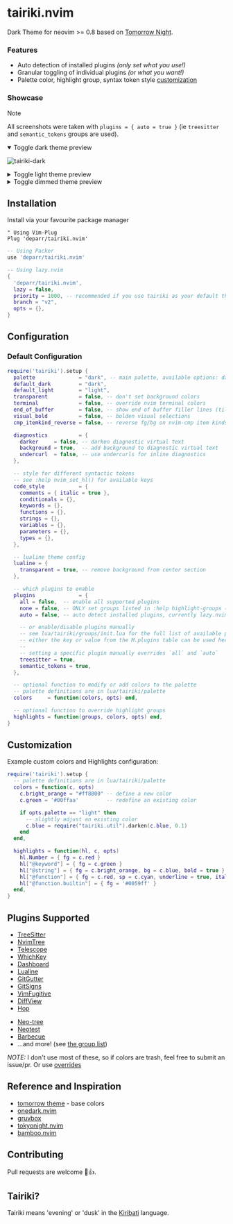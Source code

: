 <h1 align="left">
tairiki.nvim
</h1>

Dark Theme for neovim >= 0.8 based on [Tomorrow Night](https://github.com/chriskempson/tomorrow-theme).

### Features
  * Auto detection of installed plugins *(only set what you use!)*
  * Granular toggling of individual plugins *(or what you want!)*
  * Palette color, highlight group, syntax token style [customization](#customization)

### Showcase
> [!NOTE]
> All screenshots were taken with `plugins = { auto = true }` (ie `treesitter` and `semantic_tokens` groups are used).
<details open>
<summary>Toggle dark theme preview</summary>

![tairiki-dark](https://github.com/user-attachments/assets/a0ab1738-6afe-41d8-900b-c7fdfb880b55)

</details>
<details closed>
<summary>Toggle light theme preview</summary>

![tairiki-light](https://github.com/user-attachments/assets/c0a14657-fa3a-47a5-9942-3aa028169224)

</details>
<details closed>
<summary>Toggle dimmed theme preview</summary>

![tairiki-dimmed](https://github.com/user-attachments/assets/61fe5d55-d019-463d-999c-6ed4584381f0)

</details>

## Installation
Install via your favourite package manager
```vim
" Using Vim-Plug
Plug 'deparr/tairiki.nvim'
```

```lua
-- Using Packer
use 'deparr/tairiki.nvim'
```

```lua
-- Using lazy.nvim
{
  'deparr/tairiki.nvim',
  lazy = false,
  priority = 1000, -- recommended if you use tairiki as your default theme
  branch = "v2",
  opts = {},
}
```

## Configuration

### Default Configuration
```lua
require('tairiki').setup {
  palette              = "dark", -- main palette, available options: dark, light, dimmed, tomorrow, light_legacy
  default_dark         = "dark",
  default_light        = "light",
  transparent          = false, -- don't set background colors
  terminal             = false, -- override nvim terminal colors
  end_of_buffer        = false, -- show end of buffer filler lines (tildes)
  visual_bold          = false, -- bolden visual selections
  cmp_itemkind_reverse = false, -- reverse fg/bg on nvim-cmp item kinds

  diagnostics          = {
    darker     = false, -- darken diagnostic virtual text
    background = true,  -- add background to diagnostic virtual text
    undercurl  = false, -- use undercurls for inline diagnostics
  },

  -- style for different syntactic tokens
  -- see :help nvim_set_hl() for available keys
  code_style           = {
    comments = { italic = true },
    conditionals = {},
    keywords = {},
    functions = {},
    strings = {},
    variables = {},
    parameters = {},
    types = {},
  },

  -- lualine theme config
  lualine = {
    transparent = true, -- remove background from center section
  },

  -- which plugins to enable
  plugins              = {
    all = false,  -- enable all supported plugins
    none = false, -- ONLY set groups listed in :help highlight-groups (see lua/tairiki/groups/neovim.lua). Manually enabled plugins will also be ignored
    auto = false, -- auto detect installed plugins, currently lazy.nvim only

    -- or enable/disable plugins manually
    -- see lua/tairiki/groups/init.lua for the full list of available plugins
    -- either the key or value from the M.plugins table can be used here
    --
    -- setting a specific plugin manually overrides `all` and `auto`
    treesitter = true,
    semantic_tokens = true,
  },

  -- optional function to modify or add colors to the palette
  -- palette definitions are in lua/tairiki/palette
  colors     = function(colors, opts) end,

  -- optional function to override highlight groups
  highlights = function(groups, colors, opts) end,
}
```
## Customization

Example custom colors and Highlights configuration:

```lua
require('tairiki').setup {
  -- palette definitions are in lua/tairiki/palette
  colors = function(c, opts)
    c.bright_orange = "#ff8800" -- define a new color
    c.green = '#00ffaa'         -- redefine an existing color

    if opts.palette == "light" then
      -- slightly adjust an existing color
      c.blue = require("tairiki.util").darken(c.blue, 0.1)
    end
  end,

  highlights = function(hl, c, opts)
    hl.Number = { fg = c.red }
    hl["@keyword"] = { fg = c.green }
    hl["@string"] = { fg = c.bright_orange, bg = c.blue, bold = true }
    hl["@function"] = { fg = c.red, sp = c.cyan, underline = true, italic = true }
    hl["@function.builtin"] = { fg = '#0059ff' }
  end,
}
```

## Plugins Supported
  + [TreeSitter](https://github.com/nvim-treesitter/nvim-treesitter)
  + [NvimTree](https://github.com/kyazdani42/nvim-tree.lua)
  + [Telescope](https://github.com/nvim-telescope/telescope.nvim)
  + [WhichKey](https://github.com/folke/which-key.nvim)
  + [Dashboard](https://github.com/glepnir/dashboard-nvim)
  + [Lualine](https://github.com/hoob3rt/lualine.nvim)
  + [GitGutter](https://github.com/airblade/vim-gitgutter)
  + [GitSigns](https://github.com/lewis6991/gitsigns.nvim)
  + [VimFugitive](https://github.com/tpope/vim-fugitive)
  + [DiffView](https://github.com/sindrets/diffview.nvim)
  + [Hop](https://github.com/phaazon/hop.nvim)
  <!-- TODO + [Mini](https://github.com/echasnovski/mini.nvim) -->
  + [Neo-tree](https://github.com/nvim-neo-tree/neo-tree.nvim)
  + [Neotest](https://github.com/nvim-neotest/neotest)
  + [Barbecue](https://github.com/utilyre/barbecue.nvim)
  + ...and more! (see [the group list](lua/tairiki/groups/init.lua))

_NOTE:_ I don't use most of these, so if colors are trash, feel free to submit an issue/pr. Or use [overrides](#customization)

## Reference and Inspiration
  * [tomorrow theme](https://github.com/chriskempson/tomorrow-theme) -
	base colors
  * [onedark.nvim](https://github.com/navarasu/onedark.nvim)
  * [gruvbox](https://github.com/morhetz/gruvbox)
  * [tokyonight.nvim](https://github.com/folke/tokyonight.nvim)
  * [bamboo.nvim](https://github.com/ribru17/bamboo.nvim)

## Contributing

Pull requests are welcome 🎉👍.

## Tairiki?
Tairiki means 'evening' or 'dusk' in the [Kiribati](https://en.wikipedia.org/wiki/Kiribati) language.

